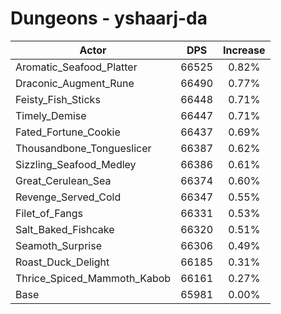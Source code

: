 # Dungeons - yshaarj-da
| Actor | DPS | Increase |
|---|:---:|:---:|
|Aromatic_Seafood_Platter|66525|0.82%|
|Draconic_Augment_Rune|66490|0.77%|
|Feisty_Fish_Sticks|66448|0.71%|
|Timely_Demise|66447|0.71%|
|Fated_Fortune_Cookie|66437|0.69%|
|Thousandbone_Tongueslicer|66387|0.62%|
|Sizzling_Seafood_Medley|66386|0.61%|
|Great_Cerulean_Sea|66374|0.60%|
|Revenge_Served_Cold|66347|0.55%|
|Filet_of_Fangs|66331|0.53%|
|Salt_Baked_Fishcake|66320|0.51%|
|Seamoth_Surprise|66306|0.49%|
|Roast_Duck_Delight|66185|0.31%|
|Thrice_Spiced_Mammoth_Kabob|66161|0.27%|
|Base|65981|0.00%|
